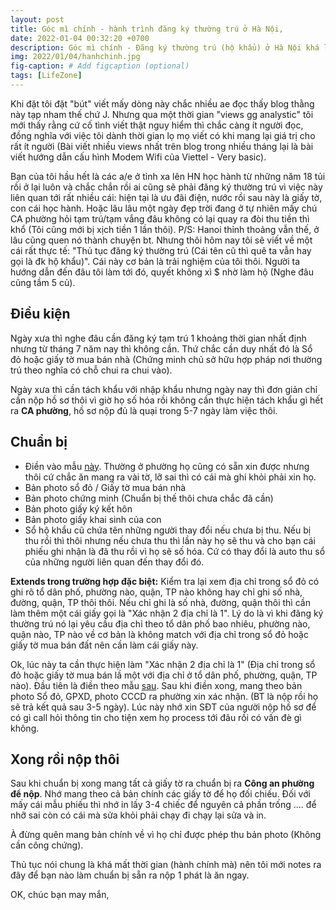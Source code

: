 ```yaml
---
layout: post
title: Góc mì chính - hành trình đăng ký thường trú ở Hà Nội,
date: 2022-01-04 00:32:20 +0700
description: Góc mì chính - Đăng ký thường trú (hộ khẩu) ở Hà Nội khá loằng ngoằng. Bài viết tôi sẽ mô tả lại các bước cần làm để thực hiện việc này.
img: 2022/01/04/hanhchinh.jpg
fig-caption: # Add figcaption (optional)
tags: [LifeZone]
---
```


Khi đặt tôi đặt "bút" viết mấy dòng này chắc nhiều ae đọc thấy blog thằng này tạp nham thế chứ J. Nhưng qua một thời gian "views gg analystic" tôi mới thấy rằng cứ cố tình viết thật nguy hiểm thì chắc càng ít người đọc, đồng nghĩa với việc tôi dành thời gian lọ mọ viết có khi mang lại giá trị cho rất ít người (Bài viết nhiều views nhất trên blog trong nhiều tháng lại là bài viết hướng dẫn cấu hình Modem Wifi của Viettel - Very basic). 

Bạn của tôi hầu hết là các a/e ở tỉnh xa lên HN học hành từ những năm 18 tủi rồi ở lại luôn và chắc chắn rồi ai cũng sẽ phải đăng ký thường trú vì việc này liên quan tới rất nhiều cái: hiện tại là ưu đãi điện, nước rồi sau này là giấy tờ, con cái học hành. Hoặc lâu lâu một ngày đẹp trời đang ở tự nhiên mấy chú CA phường hỏi tạm trú/tạm vắng đâu không có lại quay ra đòi thu tiền thì khổ (Tôi cũng mới bị xịch tiền 1 lần thôi). P/S: Hanoi thỉnh thoảng vẫn thế, ở lâu cũng quen nó thành chuyện bt. Nhưng thôi hôm nay tôi sẽ viết về một cái rất thực tế: "Thủ tục đăng ký thường trú (Cái tên cũ thì quê ta vẫn hay gọi là đk hộ khẩu)". Cái này cơ bản là trải nghiệm của tôi thôi. Người ta hướng dẫn đến đâu tôi làm tới đó, quyết không xì $ nhờ làm hộ (Nghe đâu cũng tầm 5 củ).

## Điều kiện

Ngày xưa thì nghe đâu cần đăng ký tạm trú 1 khoảng thời gian nhất định nhưng từ tháng 7 năm nay thì không cần. Thứ chắc cần duy nhất đó là Sổ đỏ hoặc giấy tờ mua bán nhà (Chứng minh chủ sở hữu hợp pháp nơi thường trú theo nghĩa có chỗ chui ra chui vào).

Ngày xưa thì cần tách khẩu với nhập khẩu nhưng ngày nay thì đơn giản chỉ cần nộp hồ sơ thôi vì giờ họ số hóa rồi không cần thực hiện tách khẩu gì hết ra **CA phường**, hồ sơ nộp đủ là quại trong 5-7 ngày làm việc thôi.


## Chuẩn bị

+ Điền vào mẫu [này](https://csdl.dichvucong.gov.vn/web/jsp/download_file.jsp?ma=3fd96e2f8a19e97c). Thường ở phường họ cũng có sẵn xin được nhưng thôi cứ chắc ăn mang ra vài tờ, lỡ sai thì có cái mà ghi khỏi phải xin họ.
+ Bản photo sổ đỏ / Giấy tờ mua bán nhà
+ Bản photo chứng minh (Chuẩn bị thế thôi chưa chắc đã cần)
+ Bản photo giấy ký kết hôn
+ Bản photo giấy khai sinh của con
+ Sổ hộ khẩu cũ chứa tên những người thay đổi nếu chưa bị thu. Nếu bị thu rồi thì thôi nhưng nếu chưa thu thì lần này họ sẽ thu và cho bạn cái phiếu ghi nhận là đã thu rồi vì họ sẽ số hóa. Cứ có thay đổi là auto thu sổ của những người liên quan đến thay đổi đó.

**Extends trong trường hợp đặc biệt:** Kiểm tra lại xem địa chỉ trong sổ đỏ có ghi rõ tổ dân phố, phường nào, quận, TP nào không hay chỉ ghi số nhà, đường, quận, TP thôi thôi. Nếu chỉ ghi là số nhà, đường, quận thôi thì cần làm thêm một cái giấy gọi là "Xác nhận 2 địa chỉ là 1". Lý do là vì khi đăng ký thường trú nó lại yêu cầu địa chỉ theo tổ dân phố bao nhiêu, phường nào, quận nào, TP nào về cơ bản là không match với địa chỉ trong sổ đỏ hoặc giấy tờ mua bán đất nên cần làm cái giấy này.

Ok, lúc này ta cần thực hiện làm "Xác nhận 2 địa chỉ là 1" (Địa chỉ trong sổ đỏ hoặc giấy tờ mua bán lầ một với địa chỉ ở tổ dân phố, phường, quận, TP nào). Đầu tiên là điền theo mẫu [sau](https://luat247.vn/mau-don-xin-xac-nhan-so-nha-hien-tai-va-cach-xin-xac-nhan-dia-chi-nha). Sau khi điền xong, mang theo bản photo Sổ đỏ, GPXD, photo CCCD ra phường xin xác nhận. (BT là nộp rồi họ sẽ trả kết quả sau 3-5 ngày). Lúc này nhớ xin SĐT của người nộp hồ sơ để có gì call hỏi thông tin cho tiện xem họ process tới đâu rồi có vấn đè gì không.

## Xong rồi nộp thôi

Sau khi chuẩn bị xong mang tất cả giấy tờ ra chuẩn bị ra **Công an phường để nộp**. Nhớ mang theo cả bản chính các giấy tờ để họ đối chiếu. Đối với mấy cái mẫu phiếu thì nhớ in lấy 3-4 chiếc để nguyên cả phần trống .... để nhỡ sai còn có cái mà sửa khỏi phải chạy đi chạy lại sửa và in.

À đừng quên mang bản chính về vì họ chỉ được phép thu bản photo (Không cần công chứng).

Thủ tục nói chung là khá mất thời gian (hành chính mà) nên tôi mới notes ra đây để bạn nào làm chuẩn bị sẵn ra nộp 1 phát là ăn ngay.

OK, chúc bạn may mắn,





